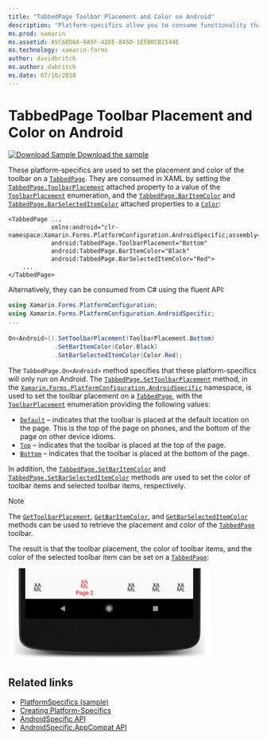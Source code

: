 ```yaml
---
title: "TabbedPage Toolbar Placement and Color on Android"
description: "Platform-specifics allow you to consume functionality that's only available on a specific platform, without implementing custom renderers or effects. This article explains how to consume the Android platform-specific that sets the placement and color of the toolbar on a TabbedPage."
ms.prod: xamarin
ms.assetid: A5C68D6A-9A5F-42EE-845D-1E5B0CB1544E
ms.technology: xamarin-forms
author: davidbritch
ms.author: dabritch
ms.date: 07/10/2018
---
```


# TabbedPage Toolbar Placement and Color on Android

[![Download Sample](~/media/shared/download.png) Download the sample](https://developer.xamarin.com/samples/xamarin-forms/UserInterface/PlatformSpecifics/)

These platform-specifics are used to set the placement and color of the toolbar on a [`TabbedPage`](xref:Xamarin.Forms.TabbedPage). They are consumed in XAML by setting the [`TabbedPage.ToolbarPlacement`](xref:Xamarin.Forms.PlatformConfiguration.AndroidSpecific.TabbedPage.ToolbarPlacementProperty) attached property to a value of the [`ToolbarPlacement`](xref:Xamarin.Forms.PlatformConfiguration.AndroidSpecific.ToolbarPlacement) enumeration, and the [`TabbedPage.BarItemColor`](xref:Xamarin.Forms.PlatformConfiguration.AndroidSpecific.TabbedPage.BarItemColorProperty) and [`TabbedPage.BarSelectedItemColor`](xref:Xamarin.Forms.PlatformConfiguration.AndroidSpecific.TabbedPage.BarSelectedItemColorProperty) attached properties to a [`Color`](xref:Xamarin.Forms.Color):

```xaml
<TabbedPage ...
            xmlns:android="clr-namespace:Xamarin.Forms.PlatformConfiguration.AndroidSpecific;assembly=Xamarin.Forms.Core"
            android:TabbedPage.ToolbarPlacement="Bottom"
            android:TabbedPage.BarItemColor="Black"
            android:TabbedPage.BarSelectedItemColor="Red">
    ...
</TabbedPage>
```

Alternatively, they can be consumed from C# using the fluent API:

```csharp
using Xamarin.Forms.PlatformConfiguration;
using Xamarin.Forms.PlatformConfiguration.AndroidSpecific;
...

On<Android>().SetToolbarPlacement(ToolbarPlacement.Bottom)
             .SetBarItemColor(Color.Black)
             .SetBarSelectedItemColor(Color.Red);
```

The `TabbedPage.On<Android>` method specifies that these platform-specifics will only run on Android. The [`TabbedPage.SetToolbarPlacement`](xref:Xamarin.Forms.PlatformConfiguration.AndroidSpecific.TabbedPage.SetToolbarPlacement(Xamarin.Forms.IPlatformElementConfiguration{Xamarin.Forms.PlatformConfiguration.Android,Xamarin.Forms.TabbedPage},Xamarin.Forms.PlatformConfiguration.AndroidSpecific.ToolbarPlacement)) method, in the [`Xamarin.Forms.PlatformConfiguration.AndroidSpecific`](xref:Xamarin.Forms.PlatformConfiguration.AndroidSpecific) namespace, is used to set the toolbar placement on a [`TabbedPage`](xref:Xamarin.Forms.TabbedPage), with the [`ToolbarPlacement`](xref:Xamarin.Forms.PlatformConfiguration.AndroidSpecific.ToolbarPlacement) enumeration providing the following values:

- [`Default`](xref:Xamarin.Forms.PlatformConfiguration.AndroidSpecific.ToolbarPlacement.Default) – indicates that the toolbar is placed at the default location on the page. This is the top of the page on phones, and the bottom of the page on other device idioms.
- [`Top`](xref:Xamarin.Forms.PlatformConfiguration.AndroidSpecific.ToolbarPlacement.Top) – indicates that the toolbar is placed at the top of the page.
- [`Bottom`](xref:Xamarin.Forms.PlatformConfiguration.AndroidSpecific.ToolbarPlacement.Bottom) – indicates that the toolbar is placed at the bottom of the page.

In addition, the [`TabbedPage.SetBarItemColor`](xref:Xamarin.Forms.PlatformConfiguration.AndroidSpecific.TabbedPage.SetBarItemColor(Xamarin.Forms.IPlatformElementConfiguration{Xamarin.Forms.PlatformConfiguration.Android,Xamarin.Forms.TabbedPage},Xamarin.Forms.Color)) and [`TabbedPage.SetBarSelectedItemColor`](xref:Xamarin.Forms.PlatformConfiguration.AndroidSpecific.TabbedPage.SetBarSelectedItemColor(Xamarin.Forms.IPlatformElementConfiguration{Xamarin.Forms.PlatformConfiguration.Android,Xamarin.Forms.TabbedPage},Xamarin.Forms.Color)) methods are used to set the color of toolbar items and selected toolbar items, respectively.

> [!NOTE]
> The [`GetToolbarPlacement`](xref:Xamarin.Forms.PlatformConfiguration.AndroidSpecific.TabbedPage.GetToolbarPlacement(Xamarin.Forms.IPlatformElementConfiguration{Xamarin.Forms.PlatformConfiguration.Android,Xamarin.Forms.TabbedPage})), [`GetBarItemColor`](xref:Xamarin.Forms.PlatformConfiguration.AndroidSpecific.TabbedPage.GetBarItemColor(Xamarin.Forms.IPlatformElementConfiguration{Xamarin.Forms.PlatformConfiguration.Android,Xamarin.Forms.TabbedPage})), and [`GetBarSelectedItemColor`](xref:Xamarin.Forms.PlatformConfiguration.AndroidSpecific.TabbedPage.GetBarSelectedItemColor(Xamarin.Forms.IPlatformElementConfiguration{Xamarin.Forms.PlatformConfiguration.Android,Xamarin.Forms.TabbedPage})) methods can be used to retrieve the placement and color of the [`TabbedPage`](xref:Xamarin.Forms.TabbedPage) toolbar.

The result is that the toolbar placement, the color of toolbar items, and the color of the selected toolbar item can be set on a [`TabbedPage`](xref:Xamarin.Forms.TabbedPage):

![](tabbedpage-toolbar-placement-color-images/tabbedpage-toolbar-placement.png)

## Related links

- [PlatformSpecifics (sample)](https://developer.xamarin.com/samples/xamarin-forms/UserInterface/PlatformSpecifics/)
- [Creating Platform-Specifics](~/xamarin-forms/platform/platform-specifics/index.md#creating-platform-specifics)
- [AndroidSpecific API](xref:Xamarin.Forms.PlatformConfiguration.AndroidSpecific)
- [AndroidSpecific.AppCompat API](xref:Xamarin.Forms.PlatformConfiguration.AndroidSpecific.AppCompat)
